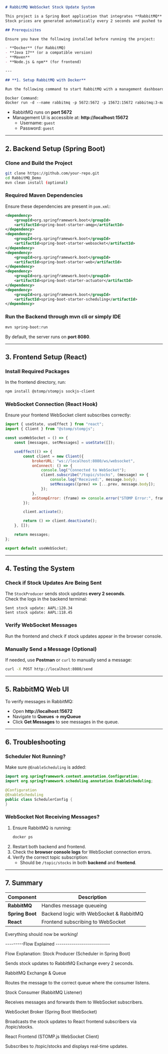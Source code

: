 ```md
# RabbitMQ WebSocket Stock Update System

This project is a Spring Boot application that integrates **RabbitMQ** and **WebSockets** to provide real-time stock updates.  
Stock prices are generated automatically every 2 seconds and pushed to connected WebSocket clients.

## Prerequisites

Ensure you have the following installed before running the project:

- **Docker** (for RabbitMQ)
- **Java 17** (or a compatible version)
- **Maven**
- **Node.js & npm** (for frontend)

---

## **1. Setup RabbitMQ with Docker**

Run the following command to start RabbitMQ with a management dashboard:

Docker Command:
docker run -d --name rabbitmq -p 5672:5672 -p 15672:15672 rabbitmq:3-management


```

- RabbitMQ runs on **port 5672**  
- Management UI is accessible at: **http://localhost:15672**  
  - Username: `guest`  
  - Password: `guest`  

---

## **2. Backend Setup (Spring Boot)**
### **Clone and Build the Project**
```sh
git clone https://github.com/your-repo.git
cd RabbitMQ_Demo
mvn clean install (optional)
```

### **Required Maven Dependencies**
Ensure these dependencies are present in `pom.xml`:

```xml
<dependency>
    <groupId>org.springframework.boot</groupId>
    <artifactId>spring-boot-starter-amqp</artifactId>
</dependency>
<dependency>
    <groupId>org.springframework.boot</groupId>
    <artifactId>spring-boot-starter-websocket</artifactId>
</dependency>
<dependency>
    <groupId>org.springframework.boot</groupId>
    <artifactId>spring-boot-starter-web</artifactId>
</dependency>
<dependency>
    <groupId>org.springframework.boot</groupId>
    <artifactId>spring-boot-starter-actuator</artifactId>
</dependency>
<dependency>
    <groupId>org.springframework.boot</groupId>
    <artifactId>spring-boot-starter-scheduling</artifactId>
</dependency>
```

### **Run the Backend through mvn cli or simply IDE**
```sh
mvn spring-boot:run
```

By default, the server runs on **port 8080**.

---

## **3. Frontend Setup (React)**
### **Install Required Packages**
In the frontend directory, run:

```sh
npm install @stomp/stompjs sockjs-client
```

### **WebSocket Connection (React Hook)**
Ensure your frontend WebSocket client subscribes correctly:

```js
import { useState, useEffect } from "react";
import { Client } from "@stomp/stompjs";

const useWebSocket = () => {
    const [messages, setMessages] = useState([]);

    useEffect(() => {
        const client = new Client({
            brokerURL: "ws://localhost:8080/ws/websocket",
            onConnect: () => {
                console.log("Connected to WebSocket");
                client.subscribe("/topic/stocks", (message) => {
                    console.log("Received:", message.body);
                    setMessages((prev) => [...prev, message.body]);
                });
            },
            onStompError: (frame) => console.error("STOMP Error:", frame),
        });

        client.activate();

        return () => client.deactivate();
    }, []);

    return messages;
};

export default useWebSocket;
```

---

## **4. Testing the System**
### **Check if Stock Updates Are Being Sent**
The `StockProducer` sends stock updates **every 2 seconds**.  
Check the logs in the backend terminal:
```
Sent stock update: AAPL:120.34
Sent stock update: AAPL:118.45
```

### **Verify WebSocket Messages**
Run the frontend and check if stock updates appear in the browser console.

### **Manually Send a Message (Optional)**
If needed, use **Postman** or `curl` to manually send a message:

```sh
curl -X POST http://localhost:8080/send
```

---

## **5. RabbitMQ Web UI**
To verify messages in RabbitMQ:
- Open **http://localhost:15672**
- Navigate to **Queues → myQueue**
- Click **Get Messages** to see messages in the queue.

---

## **6. Troubleshooting**
### **Scheduler Not Running?**
Make sure `@EnableScheduling` is added:

```java
import org.springframework.context.annotation.Configuration;
import org.springframework.scheduling.annotation.EnableScheduling;

@Configuration
@EnableScheduling
public class SchedulerConfig {
}
```

### **WebSocket Not Receiving Messages?**
1. Ensure RabbitMQ is running:
   ```sh
   docker ps
   ```
2. Restart both backend and frontend.
3. Check the **browser console logs** for WebSocket connection errors.
4. Verify the correct topic subscription:  
   - Should be `/topic/stocks` in both **backend** and **frontend**.

---

## **7. Summary**
| Component | Description |
|-----------|-------------|
| **RabbitMQ** | Handles message queueing |
| **Spring Boot** | Backend logic with WebSocket & RabbitMQ |
| **React** | Frontend subscribing to WebSocket |

Everything should now be working!   

---------Flow Explained ---------------------------


Flow Explanation:
Stock Producer (Scheduler in Spring Boot)

Sends stock updates to RabbitMQ Exchange every 2 seconds.

RabbitMQ Exchange & Queue

Routes the message to the correct queue where the consumer listens.

Stock Consumer (RabbitMQ Listener)

Receives messages and forwards them to WebSocket subscribers.

WebSocket Broker (Spring Boot WebSocket)

Broadcasts the stock updates to React frontend subscribers via /topic/stocks.

React Frontend (STOMP.js WebSocket Client)

Subscribes to /topic/stocks and displays real-time updates.
